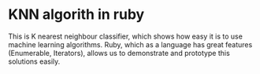 KNN algorith in ruby
===

This is K nearest neighbour classifier, which shows how easy it is
to use machine learning algorithms. Ruby, which as a language has great
features (Enumerable, Iterators), allows us to demonstrate
and prototype this solutions easily. 
